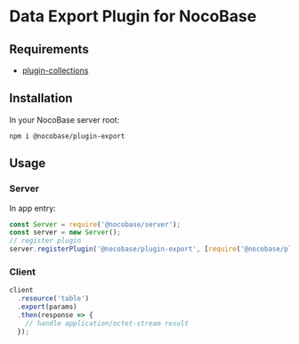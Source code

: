 Data Export Plugin for NocoBase
==========

Requirements
----------

* [plugin-collections](https://github.com/nocobase/nocobase/tree/master/packages/plugin-collections)

Installation
----------

In your NocoBase server root:

~~~shell
npm i @nocobase/plugin-export
~~~

Usage
----------

### Server

In app entry:

~~~js
const Server = require('@nocobase/server');
const server = new Server();
// register plugin
server.registerPlugin('@nocobase/plugin-export', [require('@nocobase/plugin-export/src/server')]);
~~~

### Client

~~~js
client
  .resource('table')
  .export(params)
  .then(response => {
    // handle application/octet-stream result
  });
~~~
